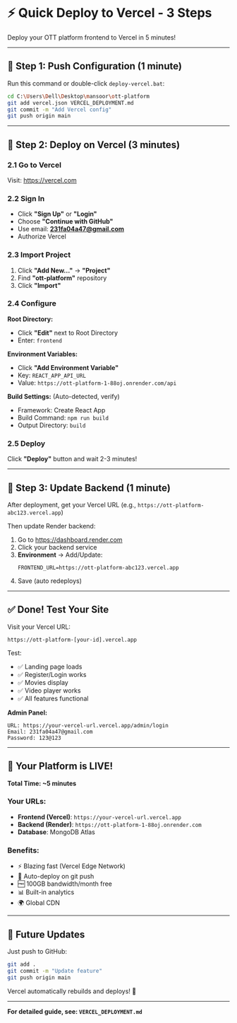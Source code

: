 # ⚡ Quick Deploy to Vercel - 3 Steps

Deploy your OTT platform frontend to Vercel in 5 minutes!

---

## 🚀 Step 1: Push Configuration (1 minute)

Run this command or double-click `deploy-vercel.bat`:

```bash
cd C:\Users\Dell\Desktop\mansoor\ott-platform
git add vercel.json VERCEL_DEPLOYMENT.md
git commit -m "Add Vercel config"
git push origin main
```

---

## 🎯 Step 2: Deploy on Vercel (3 minutes)

### 2.1 Go to Vercel
Visit: https://vercel.com

### 2.2 Sign In
- Click **"Sign Up"** or **"Login"**
- Choose **"Continue with GitHub"**
- Use email: **231fa04a47@gmail.com**
- Authorize Vercel

### 2.3 Import Project
1. Click **"Add New..."** → **"Project"**
2. Find **"ott-platform"** repository
3. Click **"Import"**

### 2.4 Configure
**Root Directory:**
- Click **"Edit"** next to Root Directory
- Enter: `frontend`

**Environment Variables:**
- Click **"Add Environment Variable"**
- Key: `REACT_APP_API_URL`
- Value: `https://ott-platform-1-88oj.onrender.com/api`

**Build Settings:** (Auto-detected, verify)
- Framework: Create React App
- Build Command: `npm run build`
- Output Directory: `build`

### 2.5 Deploy
Click **"Deploy"** button and wait 2-3 minutes!

---

## 🔄 Step 3: Update Backend (1 minute)

After deployment, get your Vercel URL (e.g., `https://ott-platform-abc123.vercel.app`)

Then update Render backend:

1. Go to https://dashboard.render.com
2. Click your backend service
3. **Environment** → Add/Update:
   ```
   FRONTEND_URL=https://ott-platform-abc123.vercel.app
   ```
4. Save (auto redeploys)

---

## ✅ Done! Test Your Site

Visit your Vercel URL:
```
https://ott-platform-[your-id].vercel.app
```

Test:
- ✅ Landing page loads
- ✅ Register/Login works
- ✅ Movies display
- ✅ Video player works
- ✅ All features functional

**Admin Panel:**
```
URL: https://your-vercel-url.vercel.app/admin/login
Email: 231fa04a47@gmail.com
Password: 123@123
```

---

## 🎉 Your Platform is LIVE!

**Total Time: ~5 minutes**

### Your URLs:
- **Frontend (Vercel)**: `https://your-vercel-url.vercel.app`
- **Backend (Render)**: `https://ott-platform-1-88oj.onrender.com`
- **Database**: MongoDB Atlas

### Benefits:
- ⚡ Blazing fast (Vercel Edge Network)
- 🔄 Auto-deploy on git push
- 🆓 100GB bandwidth/month free
- 📊 Built-in analytics
- 🌍 Global CDN

---

## 🔄 Future Updates

Just push to GitHub:
```bash
git add .
git commit -m "Update feature"
git push origin main
```

Vercel automatically rebuilds and deploys! 🚀

---

**For detailed guide, see: `VERCEL_DEPLOYMENT.md`**
